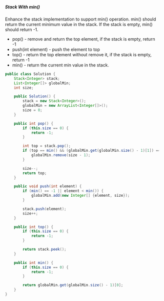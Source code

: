 ##### Stack With min()
Enhance the stack implementation to support min() operation. min() should return the current minimum value in the stack. If the stack is empty, min() should return -1.

* pop() - remove and return the top element, if the stack is empty, return -1
* push(int element) - push the element to top
* top() - return the top element without remove it, if the stack is empty, return -1
* min() - return the current min value in the stack.

```java
public class Solution {
    Stack<Integer> stack;
    List<Integer[]> globalMin;
    int size;

    public Solution() {
        stack = new Stack<Integer>();
        globalMin = new ArrayList<Integer[]>();
        size = 0;
    }

    public int pop() {
        if (this.size == 0) {
            return -1;
        }

        int top = stack.pop();
        if (top == min() && (globalMin.get(globalMin.size() - 1)[1]) == size - 1) {
            globalMin.remove(size - 1);
        }

        size--;
        return top;
    }

    public void push(int element) {
        if (min() == -1 || element < min()) {
            globalMin.add(new Integer[] {element, size});
        }

        stack.push(element);
        size++;
    }

    public int top() {
        if (this.size == 0) {
            return -1;
        }

        return stack.peek();
    }

    public int min() {
        if (this.size == 0) {
            return -1;
        }

        return globalMin.get(globalMin.size() - 1)[0];
    }
}
```